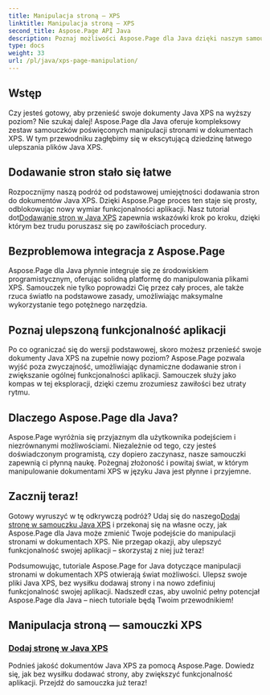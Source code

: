 ```yaml
---
title: Manipulacja stroną — XPS
linktitle: Manipulacja stroną — XPS
second_title: Aspose.Page API Java
description: Poznaj możliwości Aspose.Page dla Java dzięki naszym samouczkom. Ulepsz swoje dokumenty Java XPS, bez wysiłku dodając strony w celu zwiększenia funkcjonalności aplikacji.
type: docs
weight: 33
url: /pl/java/xps-page-manipulation/
---
```


## Wstęp

Czy jesteś gotowy, aby przenieść swoje dokumenty Java XPS na wyższy poziom? Nie szukaj dalej! Aspose.Page dla Java oferuje kompleksowy zestaw samouczków poświęconych manipulacji stronami w dokumentach XPS. W tym przewodniku zagłębimy się w ekscytującą dziedzinę łatwego ulepszania plików Java XPS.

## Dodawanie stron stało się łatwe

 Rozpocznijmy naszą podróż od podstawowej umiejętności dodawania stron do dokumentów Java XPS. Dzięki Aspose.Page proces ten staje się prosty, odblokowując nowy wymiar funkcjonalności aplikacji. Nasz tutorial dot[Dodawanie stron w Java XPS](./add-page/) zapewnia wskazówki krok po kroku, dzięki którym bez trudu poruszasz się po zawiłościach procedury.

## Bezproblemowa integracja z Aspose.Page

Aspose.Page dla Java płynnie integruje się ze środowiskiem programistycznym, oferując solidną platformę do manipulowania plikami XPS. Samouczek nie tylko poprowadzi Cię przez cały proces, ale także rzuca światło na podstawowe zasady, umożliwiając maksymalne wykorzystanie tego potężnego narzędzia.

## Poznaj ulepszoną funkcjonalność aplikacji

Po co ograniczać się do wersji podstawowej, skoro możesz przenieść swoje dokumenty Java XPS na zupełnie nowy poziom? Aspose.Page pozwala wyjść poza zwyczajność, umożliwiając dynamiczne dodawanie stron i zwiększanie ogólnej funkcjonalności aplikacji. Samouczek służy jako kompas w tej eksploracji, dzięki czemu zrozumiesz zawiłości bez utraty rytmu.

## Dlaczego Aspose.Page dla Java?

Aspose.Page wyróżnia się przyjaznym dla użytkownika podejściem i niezrównanymi możliwościami. Niezależnie od tego, czy jesteś doświadczonym programistą, czy dopiero zaczynasz, nasze samouczki zapewnią ci płynną naukę. Pożegnaj złożoność i powitaj świat, w którym manipulowanie dokumentami XPS w języku Java jest płynne i przyjemne.

## Zacznij teraz!

 Gotowy wyruszyć w tę odkrywczą podróż? Udaj się do naszego[Dodaj stronę w samouczku Java XPS](./add-page/) i przekonaj się na własne oczy, jak Aspose.Page dla Java może zmienić Twoje podejście do manipulacji stronami w dokumentach XPS. Nie przegap okazji, aby ulepszyć funkcjonalność swojej aplikacji – skorzystaj z niej już teraz!

Podsumowując, tutoriale Aspose.Page for Java dotyczące manipulacji stronami w dokumentach XPS otwierają świat możliwości. Ulepsz swoje pliki Java XPS, bez wysiłku dodawaj strony i na nowo zdefiniuj funkcjonalność swojej aplikacji. Nadszedł czas, aby uwolnić pełny potencjał Aspose.Page dla Java – niech tutoriale będą Twoim przewodnikiem!
## Manipulacja stroną — samouczki XPS
### [Dodaj stronę w Java XPS](./add-page/)
Podnieś jakość dokumentów Java XPS za pomocą Aspose.Page. Dowiedz się, jak bez wysiłku dodawać strony, aby zwiększyć funkcjonalność aplikacji. Przejdź do samouczka już teraz!